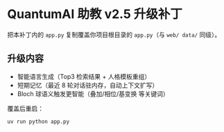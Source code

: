 # QuantumAI 助教 v2.5 升级补丁
把本补丁内的 `app.py` 复制覆盖你项目根目录的 `app.py`（与 `web/ data/` 同级）。

## 升级内容
- 智能语言生成（Top3 检索结果 + 人格模板重组）
- 短期记忆（最近 8 轮对话驻内存，自动上下文扩写）
- Bloch 球语义触发更智能（叠加/相位/基变换 等关键词）

覆盖后重启：
```bash
uv run python app.py
```
